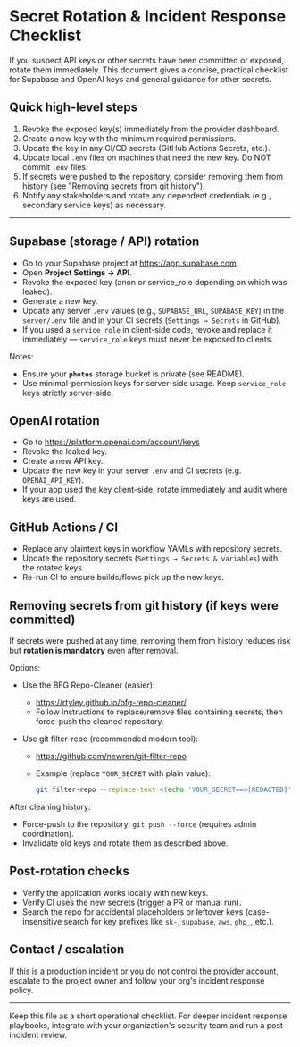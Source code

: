 # Secret Rotation & Incident Response Checklist

If you suspect API keys or other secrets have been committed or exposed, rotate them immediately. This document gives a concise, practical checklist for Supabase and OpenAI keys and general guidance for other secrets.

## Quick high-level steps

1. Revoke the exposed key(s) immediately from the provider dashboard.
2. Create a new key with the minimum required permissions.
3. Update the key in any CI/CD secrets (GitHub Actions Secrets, etc.).
4. Update local `.env` files on machines that need the new key. Do NOT commit `.env` files.
5. If secrets were pushed to the repository, consider removing them from history (see "Removing secrets from git history").
6. Notify any stakeholders and rotate any dependent credentials (e.g., secondary service keys) as necessary.

---

## Supabase (storage / API) rotation

- Go to your Supabase project at https://app.supabase.com.
- Open **Project Settings → API**.
- Revoke the exposed key (anon or service_role depending on which was leaked).
- Generate a new key.
- Update any server `.env` values (e.g., `SUPABASE_URL`, `SUPABASE_KEY`) in the `server/.env` file and in your CI secrets (`Settings → Secrets` in GitHub).
- If you used a `service_role` in client-side code, revoke and replace it immediately — `service_role` keys must never be exposed to clients.

Notes:
- Ensure your **`photos`** storage bucket is private (see README).
- Use minimal-permission keys for server-side usage. Keep `service_role` keys strictly server-side.

## OpenAI rotation

- Go to https://platform.openai.com/account/keys
- Revoke the leaked key.
- Create a new API key.
- Update the new key in your server `.env` and CI secrets (e.g. `OPENAI_API_KEY`).
- If your app used the key client-side, rotate immediately and audit where keys are used.

## GitHub Actions / CI

- Replace any plaintext keys in workflow YAMLs with repository secrets.
- Update the repository secrets (`Settings → Secrets & variables`) with the rotated keys.
- Re-run CI to ensure builds/flows pick up the new keys.

## Removing secrets from git history (if keys were committed)

If secrets were pushed at any time, removing them from history reduces risk but **rotation is mandatory** even after removal.

Options:

- Use the BFG Repo-Cleaner (easier):
  - https://rtyley.github.io/bfg-repo-cleaner/
  - Follow instructions to replace/remove files containing secrets, then force-push the cleaned repository.

- Use git filter-repo (recommended modern tool):
  - https://github.com/newren/git-filter-repo
  - Example (replace `YOUR_SECRET` with plain value):

    ```bash
    git filter-repo --replace-text <(echo 'YOUR_SECRET==>[REDACTED]')
    ```

After cleaning history:
- Force-push to the repository: `git push --force` (requires admin coordination).
- Invalidate old keys and rotate them as described above.

## Post-rotation checks

- Verify the application works locally with new keys.
- Verify CI uses the new secrets (trigger a PR or manual run).
- Search the repo for accidental placeholders or leftover keys (case-insensitive search for key prefixes like `sk-`, `supabase`, `aws`, `ghp_`, etc.).

## Contact / escalation

If this is a production incident or you do not control the provider account, escalate to the project owner and follow your org's incident response policy.

---

Keep this file as a short operational checklist. For deeper incident response playbooks, integrate with your organization's security team and run a post-incident review.
